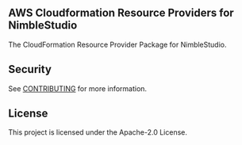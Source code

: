 ## AWS Cloudformation Resource Providers for NimbleStudio

The CloudFormation Resource Provider Package for NimbleStudio.

## Security

See [CONTRIBUTING](CONTRIBUTING.md#security-issue-notifications) for more information.

## License

This project is licensed under the Apache-2.0 License.
